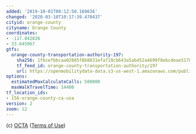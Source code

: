 ```yaml
---
added: '2019-10-01T08:12:50.169636'
changed: '2020-03-10T10:17:39.470437'
cityid: orange-county
cityname: Orange County
coordinates:
- -117.842826
- 33.645967
gtfs:
  orange-county-transportation-authority-197:
    sha256: 1fbcefbbcaa02885f8b8831efa719cb643a5ab452a4699f8ebcdeae51780c3b1
    tf_feed_id: orange-county-transportation-authority/197
    url: https://openmobilitydata-data.s3-us-west-1.amazonaws.com/public/feeds/orange-county-transportation-authority/197/20200129/gtfs.zip
options:
  estimatedMaxCalculateCalls: 500000
  maxWalkTravelTime: 14400
tf_location_ids:
- 156-orange-county-ca-usa
version: 2
zoom: 12
---
```


(c) [OCTA](https://www.octa.net/default.aspx)
([Terms of Use](https://www.octa.net/disclaimer/))